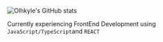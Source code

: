 ![Olhkyle's GitHub stats](https://github-readme-stats.vercel.app/api?username=olhkyle&show_icons=true&theme=transparent)

Currently experiencing FrontEnd Development using `JavaScript/TypeScript`and `REACT`
